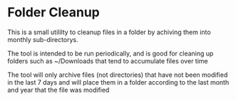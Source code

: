 # Folder Cleanup

This is a small utililty to cleanup files in a folder by achiving them into monthly sub-directorys.

The tool is intended to be run periodically, and is good for cleaning up folders such as ~/Downloads that tend to accumulate files over time

The tool will only archive files (not directories) that have not been modified in the last 7 days and will place them in a folder according to the last month and year that the file was modified